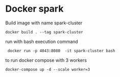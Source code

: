 # Docker spark

Build image with name spark-cluster
```
docker build . --tag spark-cluster
```

run with bash execution command

```shell
 docker run -p 4043:8080  -it spark-cluster bash
```

to run docker compose with 3 workers 
```
docker-compose up -d --scale worker=3
```



